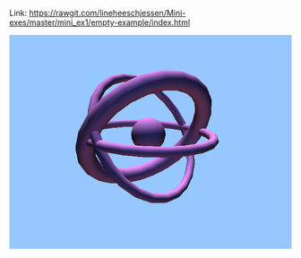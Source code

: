 Link: https://rawgit.com/lineheeschjessen/Mini-exes/master/mini_ex1/empty-example/index.html

![alt text](miniex1.png "beskrivelse af billede")
